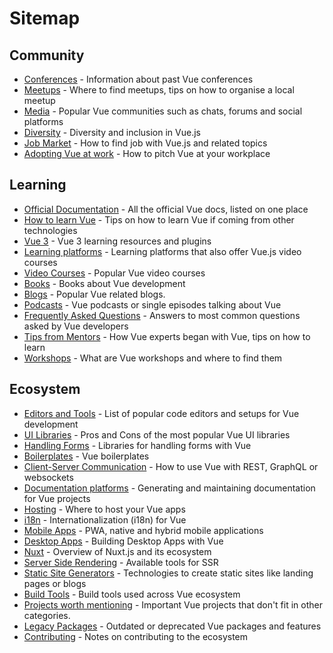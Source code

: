 # Sitemap

## Community
* [Conferences](./community/conferences.md) - Information about past Vue conferences
* [Meetups](./community/meetups.md) - Where to find meetups, tips on how to organise a local meetup
* [Media](./community/social-media.md) - Popular Vue communities such as chats, forums and social platforms
* [Diversity](./community/diversity.md) - Diversity and inclusion in Vue.js
* [Job Market](./community/job-market.md) - How to find job with Vue.js and related topics
* [Adopting Vue at work](./community/adopt-vue-at-work.md) - How to pitch Vue at your workplace

## Learning
* [Official Documentation](./learning/official-documentation.md) - All the official Vue docs, listed on one place
* [How to learn Vue](./learning/how-to-learn-vue.md) - Tips on how to learn Vue if coming from other technologies
* [Vue 3](./community/vue-3.md) - Vue 3 learning resources and plugins
* [Learning platforms](./learning/learning-platforms.md) - Learning platforms that also offer Vue.js video courses
* [Video Courses](./learning/courses.md) - Popular Vue video courses
* [Books](./learning/books.md) - Books about Vue development
* [Blogs](./learning/blogs.md) - Popular Vue related blogs.
* [Podcasts](./learning/podcasts.md) - Vue podcasts or single episodes talking about Vue
* [Frequently Asked Questions](./learning/faq.md) - Answers to most common questions asked by Vue developers
* [Tips from Mentors](./learning/tips-from-mentors.md) - How Vue experts began with Vue, tips on how to learn
* [Workshops](./learning/workshops.md) - What are Vue workshops and where to find them

## Ecosystem
* [Editors and Tools](./ecosystem/editors-and-tools.md) - List of popular code editors and setups for Vue development
* [UI Libraries](./ecosystem/ui-libraries.md) - Pros and Cons of the most popular Vue UI libraries
* [Handling Forms](./ecosystem/forms.md) - Libraries for handling forms with Vue
* [Boilerplates](./ecosystem/boilerplates.md) - Vue boilerplates
* [Client-Server Communication](./ecosystem/client-server-communication.md) - How to use Vue with REST, GraphQL or websockets
* [Documentation platforms](./ecosystem/documentation.md) - Generating and maintaining documentation for Vue projects
* [Hosting](./ecosystem/hosting.md) - Where to host your Vue apps
* [i18n](./ecosystem/i18n.md) - Internationalization (i18n) for Vue
* [Mobile Apps](./ecosystem/mobile-apps.md) - PWA, native and hybrid mobile applications
* [Desktop Apps](./ecosystem/desktop-apps.md) - Building Desktop Apps with Vue
* [Nuxt](./ecosystem/nuxt.md) - Overview of Nuxt.js and its ecosystem
* [Server Side Rendering](./ecosystem/server-side-rendering.md) - Available tools for SSR
* [Static Site Generators](./ecosystem/static-site-generators.md) - Technologies to create static sites like landing pages or blogs
* [Build Tools](./ecosystem/build-tools.md) - Build tools used across Vue ecosystem
* [Projects worth mentioning](./ecosystem/projects-worth-mentioning.md) - Important Vue projects that don't fit in other categories.
* [Legacy Packages](./ecosystem/legacy.md) - Outdated or deprecated Vue packages and features
* [Contributing](./ecosystem/contributing.md) - Notes on contributing to the ecosystem

